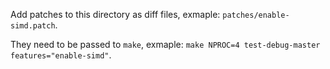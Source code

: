 
Add patches to this directory as diff files, exmaple: `patches/enable-simd.patch`.

They need to be passed to `make`, exmaple: `make NPROC=4 test-debug-master features="enable-simd"`.

